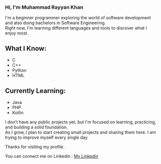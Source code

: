 ### Hi, I'm Muhammad Rayyan Khan

I'm a beginner programmer exploring the world of software development and also doing bachelors in Software Engineering.  
Right now, I'm learning different languages and tools to discover what I enjoy most. 

## What I Know:
- C
- C++
- Python
- HTML

## Currently Learning:
- Java
- PHP
- Kotlin

I don't have any public projects yet, but I'm focused on learning, practicing, and building a solid foundation.  
As I grow, I plan to start creating small projects and sharing them here. I am trying to improve myself every single day

Thanks for visiting my profile.

You can connect me on Linkedin : [My Linkedin](https://www.linkedin.com/in/iamrayyan001/)
